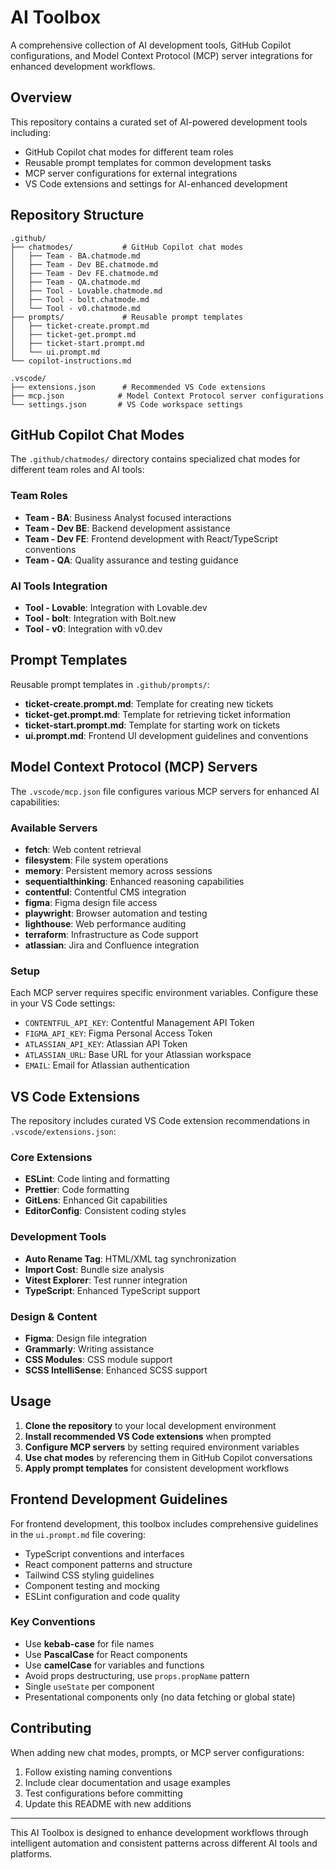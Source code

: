 # AI Toolbox

A comprehensive collection of AI development tools, GitHub Copilot configurations, and Model Context Protocol (MCP) server integrations for enhanced development workflows.

## Overview

This repository contains a curated set of AI-powered development tools including:

- GitHub Copilot chat modes for different team roles
- Reusable prompt templates for common development tasks
- MCP server configurations for external integrations
- VS Code extensions and settings for AI-enhanced development

## Repository Structure

```
.github/
├── chatmodes/           # GitHub Copilot chat modes
│   ├── Team - BA.chatmode.md
│   ├── Team - Dev BE.chatmode.md
│   ├── Team - Dev FE.chatmode.md
│   ├── Team - QA.chatmode.md
│   ├── Tool - Lovable.chatmode.md
│   ├── Tool - bolt.chatmode.md
│   └── Tool - v0.chatmode.md
├── prompts/             # Reusable prompt templates
│   ├── ticket-create.prompt.md
│   ├── ticket-get.prompt.md
│   ├── ticket-start.prompt.md
│   └── ui.prompt.md
└── copilot-instructions.md

.vscode/
├── extensions.json      # Recommended VS Code extensions
├── mcp.json            # Model Context Protocol server configurations
└── settings.json       # VS Code workspace settings
```

## GitHub Copilot Chat Modes

The `.github/chatmodes/` directory contains specialized chat modes for different team roles and AI tools:

### Team Roles

- **Team - BA**: Business Analyst focused interactions
- **Team - Dev BE**: Backend development assistance
- **Team - Dev FE**: Frontend development with React/TypeScript conventions
- **Team - QA**: Quality assurance and testing guidance

### AI Tools Integration

- **Tool - Lovable**: Integration with Lovable.dev
- **Tool - bolt**: Integration with Bolt.new
- **Tool - v0**: Integration with v0.dev

## Prompt Templates

Reusable prompt templates in `.github/prompts/`:

- **ticket-create.prompt.md**: Template for creating new tickets
- **ticket-get.prompt.md**: Template for retrieving ticket information
- **ticket-start.prompt.md**: Template for starting work on tickets
- **ui.prompt.md**: Frontend UI development guidelines and conventions

## Model Context Protocol (MCP) Servers

The `.vscode/mcp.json` file configures various MCP servers for enhanced AI capabilities:

### Available Servers

- **fetch**: Web content retrieval
- **filesystem**: File system operations
- **memory**: Persistent memory across sessions
- **sequentialthinking**: Enhanced reasoning capabilities
- **contentful**: Contentful CMS integration
- **figma**: Figma design file access
- **playwright**: Browser automation and testing
- **lighthouse**: Web performance auditing
- **terraform**: Infrastructure as Code support
- **atlassian**: Jira and Confluence integration

### Setup

Each MCP server requires specific environment variables. Configure these in your VS Code settings:

- `CONTENTFUL_API_KEY`: Contentful Management API Token
- `FIGMA_API_KEY`: Figma Personal Access Token
- `ATLASSIAN_API_KEY`: Atlassian API Token
- `ATLASSIAN_URL`: Base URL for your Atlassian workspace
- `EMAIL`: Email for Atlassian authentication

## VS Code Extensions

The repository includes curated VS Code extension recommendations in `.vscode/extensions.json`:

### Core Extensions

- **ESLint**: Code linting and formatting
- **Prettier**: Code formatting
- **GitLens**: Enhanced Git capabilities
- **EditorConfig**: Consistent coding styles

### Development Tools

- **Auto Rename Tag**: HTML/XML tag synchronization
- **Import Cost**: Bundle size analysis
- **Vitest Explorer**: Test runner integration
- **TypeScript**: Enhanced TypeScript support

### Design & Content

- **Figma**: Design file integration
- **Grammarly**: Writing assistance
- **CSS Modules**: CSS module support
- **SCSS IntelliSense**: Enhanced SCSS support

## Usage

1. **Clone the repository** to your local development environment
2. **Install recommended VS Code extensions** when prompted
3. **Configure MCP servers** by setting required environment variables
4. **Use chat modes** by referencing them in GitHub Copilot conversations
5. **Apply prompt templates** for consistent development workflows

## Frontend Development Guidelines

For frontend development, this toolbox includes comprehensive guidelines in the `ui.prompt.md` file covering:

- TypeScript conventions and interfaces
- React component patterns and structure
- Tailwind CSS styling guidelines
- Component testing and mocking
- ESLint configuration and code quality

### Key Conventions

- Use **kebab-case** for file names
- Use **PascalCase** for React components
- Use **camelCase** for variables and functions
- Avoid props destructuring, use `props.propName` pattern
- Single `useState` per component
- Presentational components only (no data fetching or global state)

## Contributing

When adding new chat modes, prompts, or MCP server configurations:

1. Follow existing naming conventions
2. Include clear documentation and usage examples
3. Test configurations before committing
4. Update this README with new additions

---

This AI Toolbox is designed to enhance development workflows through intelligent automation and consistent patterns across different AI tools and platforms.
